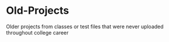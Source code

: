 # Old-Projects
Older projects from classes or test files that were never uploaded throughout college career
